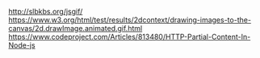 http://slbkbs.org/jsgif/
https://www.w3.org/html/test/results/2dcontext/drawing-images-to-the-canvas/2d.drawImage.animated.gif.html
https://www.codeproject.com/Articles/813480/HTTP-Partial-Content-In-Node-js
